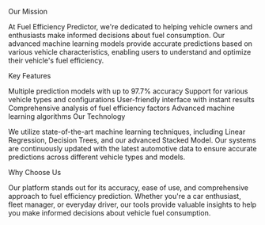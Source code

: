 Our Mission

At Fuel Efficiency Predictor, we're dedicated to helping vehicle owners and enthusiasts make informed decisions about fuel consumption. Our advanced machine learning models provide accurate predictions based on various vehicle characteristics, enabling users to understand and optimize their vehicle's fuel efficiency.

Key Features

Multiple prediction models with up to 97.7% accuracy
Support for various vehicle types and configurations
User-friendly interface with instant results
Comprehensive analysis of fuel efficiency factors
Advanced machine learning algorithms
Our Technology

We utilize state-of-the-art machine learning techniques, including Linear Regression, Decision Trees, and our advanced Stacked Model. Our systems are continuously updated with the latest automotive data to ensure accurate predictions across different vehicle types and models.

Why Choose Us

Our platform stands out for its accuracy, ease of use, and comprehensive approach to fuel efficiency prediction. Whether you're a car enthusiast, fleet manager, or everyday driver, our tools provide valuable insights to help you make informed decisions about vehicle fuel consumption.